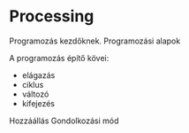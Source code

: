 # Processing

Programozás kezdőknek.
Programozási alapok

A programozás építő kövei:
- elágazás
- ciklus
- változó
- kifejezés

Hozzáállás
Gondolkozási mód
